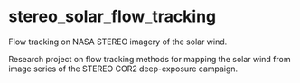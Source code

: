 # stereo_solar_flow_tracking
Flow tracking on NASA STEREO imagery of the solar wind. 

Research project on flow tracking methods for mapping the solar wind from image series of the STEREO COR2 deep-exposure campaign. 
